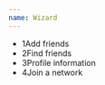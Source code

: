 ```yaml
---
name: Wizard
---
```

<ul class="ui-wizard">
    <li class="wizard__done"><span class="wizard__step">1</span><span class="wizard__status"></span>Add friends</li>
    <li class="wizard__active"><span class="wizard__step">2</span><span class="wizard__status"></span>Find friends</li>
    <li><span class="wizard__step">3</span><span class="wizard__status"></span>Profile information</li>
    <li><span class="wizard__step">4</span><span class="wizard__status"></span>Join a network</li>
</ul>